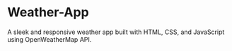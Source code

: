 # Weather-App
A sleek and responsive weather app built with HTML, CSS, and JavaScript using OpenWeatherMap API.
